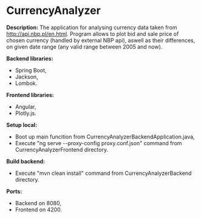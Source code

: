 # CurrencyAnalyzer

**Description:**
The application for analysing currency data taken from http://api.nbp.pl/en.html. 
Program allows to plot bid and sale price of chosen currency (handled by external NBP api), 
aswell as their differences, on given date range (any valid range between 2005 and now).

**Backend libraries:**
- Spring Boot,
- Jackson,
- Lombok.

**Frontend libraries:**
- Angular,
- Plotly.js.

**Setup local:**
- Boot up main funcition from CurrencyAnalyzerBackendApplication.java,
- Execute "ng serve --proxy-config proxy.conf.json" command from CurrencyAnalyzerFrontend directory.

**Build backend:**
- Execute "mvn clean install" command from CurrencyAnalyzerBackend directory.

**Ports:**
- Backend on 8080,
- Frontend on 4200.
